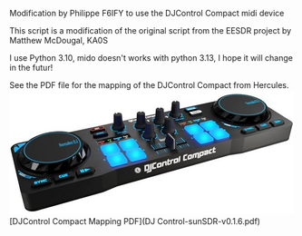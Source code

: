 
Modification by Philippe F6IFY to use the DJControl Compact midi device

This script is a modification of the original script from the EESDR project
by Matthew McDougal, KA0S

I use Python 3.10, mido doesn't works with python 3.13, I hope it will change in the futur!

See the PDF file for the mapping of the DJControl Compact from Hercules.
![DJControl Compact Image](./DJ-Control.jpg)
[DJControl Compact Mapping PDF](DJ Control-sunSDR-v0.1.6.pdf)
